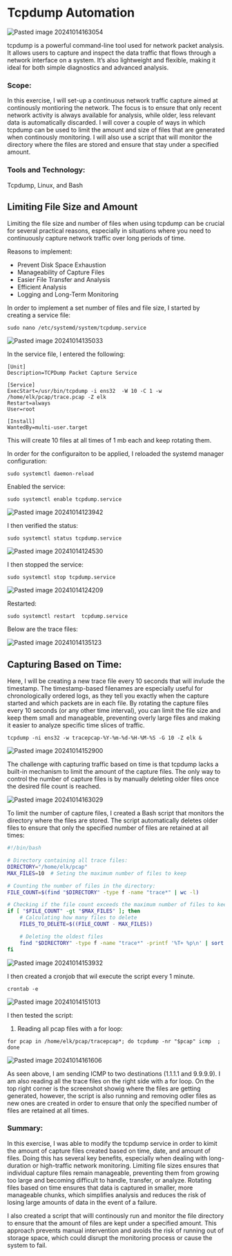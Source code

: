 # Tcpdump Automation

![Pasted image 20241014163054](https://github.com/user-attachments/assets/6e5b4b02-a994-4248-bce9-0631f5409575)

tcpdump is a powerful command-line tool used for network packet analysis. It allows users to capture and inspect the data traffic that flows through a network interface on a system. It’s also lightweight and flexible, making it ideal for both simple diagnostics and advanced analysis.

### Scope:
In this exercise, I will set-up a continuous network traffic capture aimed at continously montioring the network. The focus is to ensure that only recent network activity is always available for analysis, while older, less relevant data is automatically discarded. I will cover a couple of ways in which tcpdump can be used to limit the amount and size of files that are generated when continously monitoring. I will also use a script that will monitor the directory where the files are stored and ensure that stay under a specified amount. 

### Tools and Technology:
Tcpdump, Linux, and Bash

## Limiting File Size and Amount

Limiting the file size and number of files when using tcpdump can be crucial for several practical reasons, especially in situations where you need to continuously capture network traffic over long periods of time. 

Reasons to implement:
+ Prevent Disk Space Exhaustion
+ Manageability of Capture Files
+ Easier File Transfer and Analysis
+ Efficient Analysis
+ Logging and Long-Term Monitoring

In order to implement a set number of files and file size, I started by creating a service file:

```
sudo nano /etc/systemd/system/tcpdump.service
```

![Pasted image 20241014135033](https://github.com/user-attachments/assets/6806685f-6976-4526-8359-3efde79a3b88)

In the service file, I entered the following:

```                                                                   
[Unit]
Description=TCPDump Packet Capture Service

[Service]
ExecStart=/usr/bin/tcpdump -i ens32  -W 10 -C 1 -w /home/elk/pcap/trace.pcap -Z elk
Restart=always
User=root

[Install]
WantedBy=multi-user.target
```

This will create 10 files at all times of 1 mb each and keep rotating them. 

In order for the configuraiton to be applied, I reloaded the systemd manager configuration:

```
sudo systemctl daemon-reload
```

Enabled the service:

```
sudo systemctl enable tcpdump.service
```

![Pasted image 20241014123942](https://github.com/user-attachments/assets/8ae1e58b-563f-46d9-94cf-3e86cb489470)

I then verified the status:

```
sudo systemctl status tcpdump.service
```

![Pasted image 20241014124530](https://github.com/user-attachments/assets/154d7273-fb64-4dad-9e93-24753c86b2f9)

I then stopped the service:

```
sudo systemctl stop tcpdump.service
```

![Pasted image 20241014124209](https://github.com/user-attachments/assets/506ad85d-2188-476f-ae89-ca3f038de212)

Restarted:

```
sudo systemctl restart  tcpdump.service
```

Below are the trace files:

![Pasted image 20241014135123](https://github.com/user-attachments/assets/2b2ca796-3302-4276-b082-abb8ff638b23)

## Capturing Based on Time:

Here, I will be creating a new trace file every 10 seconds that will invlude the timestamp. The timestamp-based filenames are especially useful for chronologically ordered logs, as they tell you exactly when the capture started and which packets are in each file. By rotating the capture files every 10 seconds (or any other time interval), you can limit the file size and keep them small and manageable, preventing overly large files and making it easier to analyze specific time slices of traffic.

```
tcpdump -ni ens32 -w tracepcap-%Y-%m-%d-%H-%M-%S -G 10 -Z elk &  
```

![Pasted image 20241014152900](https://github.com/user-attachments/assets/a0ad3886-a0ef-41cf-b0ae-aa142e5009cd)

The challenge with capturing traffic based on time is that tcpdump lacks a built-in mechanism to limit the amount of the capture files. The only way to control the number of capture files is by manually deleting older files once the desired file count is reached.

![Pasted image 20241014163029](https://github.com/user-attachments/assets/c9d848c2-ecd5-473a-9a76-7c18d7ab78ae)

To limit the number of capture files, I created a Bash script that monitors the directory where the files are stored. The script automatically deletes older files to ensure that only the specified number of files are retained at all times:

```bash
#!/bin/bash

# Directory containing all trace files:
DIRECTORY="/home/elk/pcap"
MAX_FILES=10  # Seting the maximum number of files to keep

# Counting the number of files in the directory:
FILE_COUNT=$(find "$DIRECTORY" -type f -name "trace*" | wc -l)

# Checking if the file count exceeds the maximum number of files to keep
if [ "$FILE_COUNT" -gt "$MAX_FILES" ]; then
    # Calculating how many files to delete
    FILES_TO_DELETE=$((FILE_COUNT - MAX_FILES))

    # Deleting the oldest files
    find "$DIRECTORY" -type f -name "trace*" -printf '%T+ %p\n' | sort | head -n "$FILES_TO_DELETE" | cut -d' ' -f2- | xargs rm -f
fi
```

![Pasted image 20241014153932](https://github.com/user-attachments/assets/239a2fe6-a679-4edb-967b-9677f0f129ee)

I then created a cronjob that wil execute the script every 1 minute.

```
crontab -e
```

![Pasted image 20241014151013](https://github.com/user-attachments/assets/e74189ad-7809-4e9b-be27-260d4f13f2b1)

I then tested the script:

1. Reading all pcap files with a for loop:

```
for pcap in /home/elk/pcap/tracepcap*; do tcpdump -nr "$pcap" icmp  ; done 
```

![Pasted image 20241014161606](https://github.com/user-attachments/assets/488c11b5-f21b-4c60-9876-67156d084894)

As seen above, I am sending ICMP to two destinations (1.1.1.1 and 9.9.9.9). I am also reading all the trace files on the right side with a for loop. On the top right corner is the screenshot showig where the files are getting generated, however, the script is also running and removing odler files as new ones are created in order to ensure that only the specified number of files are retained at all times. 

### Summary:

In this exercise, I was able to modify the tcpdump service in order to kimit the amount of capture files created based on time, date, and amount of files. Doing this has several key benefits,  especially when dealing with long-duration or high-traffic network monitoring. Limiting file sizes ensures that individual capture files remain manageable, preventing them from growing too large and becoming difficult to handle, transfer, or analyze. Rotating files based on time ensures that data is captured in smaller, more manageable chunks, which simplifies analysis and reduces the risk of losing large amounts of data in the event of a failure.

I also created a script that willl continously run and monitor the file directory to ensure that the amount of files are kept under a specified amount. This approach prevents manual intervention and avoids the risk of running out of storage space, which could disrupt the monitoring process or cause the system to fail. 

